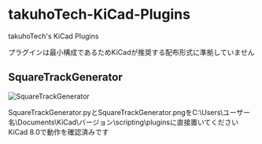 # takuhoTech-KiCad-Plugins
takuhoTech's KiCad Plugins

プラグインは最小構成であるためKiCadが推奨する配布形式に準拠していません

## SquareTrackGenerator

![SquareTrackGenerator](https://github.com/user-attachments/assets/77c7218f-fd4f-4bf6-9bed-bb141d6037d3)

SquareTrackGenerator.pyとSquareTrackGenerator.pngをC:\Users\ユーザー名\Documents\KiCad\バージョン\scripting\pluginsに直接置いてください
KiCad 8.0で動作を確認済みです